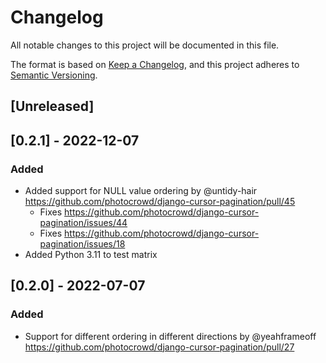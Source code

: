 # Changelog
All notable changes to this project will be documented in this file.

The format is based on [Keep a Changelog](https://keepachangelog.com/en/1.0.0/),
and this project adheres to [Semantic Versioning](https://semver.org/spec/v2.0.0.html).

## [Unreleased]

## [0.2.1] - 2022-12-07

### Added
- Added support for NULL value ordering by @untidy-hair https://github.com/photocrowd/django-cursor-pagination/pull/45
    - Fixes https://github.com/photocrowd/django-cursor-pagination/issues/44
    - Fixes https://github.com/photocrowd/django-cursor-pagination/issues/18
- Added Python 3.11 to test matrix

## [0.2.0] - 2022-07-07

### Added
- Support for different ordering in different directions by @yeahframeoff https://github.com/photocrowd/django-cursor-pagination/pull/27

